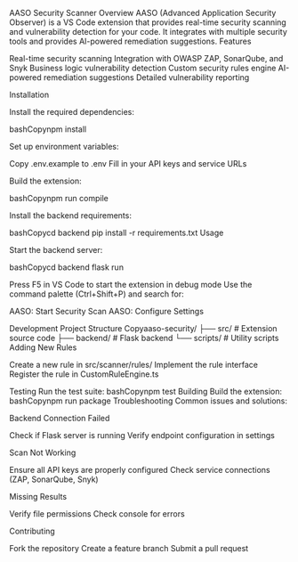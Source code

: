 AASO Security Scanner
Overview
AASO (Advanced Application Security Observer) is a VS Code extension that provides real-time security scanning and vulnerability detection for your code. It integrates with multiple security tools and provides AI-powered remediation suggestions.
Features

Real-time security scanning
Integration with OWASP ZAP, SonarQube, and Snyk
Business logic vulnerability detection
Custom security rules engine
AI-powered remediation suggestions
Detailed vulnerability reporting

Installation

Install the required dependencies:

bashCopynpm install

Set up environment variables:


Copy .env.example to .env
Fill in your API keys and service URLs


Build the extension:

bashCopynpm run compile

Install the backend requirements:

bashCopycd backend
pip install -r requirements.txt
Usage

Start the backend server:

bashCopycd backend
flask run

Press F5 in VS Code to start the extension in debug mode
Use the command palette (Ctrl+Shift+P) and search for:


AASO: Start Security Scan
AASO: Configure Settings

Development
Project Structure
Copyaaso-security/
├── src/                    # Extension source code
├── backend/               # Flask backend
└── scripts/              # Utility scripts
Adding New Rules

Create a new rule in src/scanner/rules/
Implement the rule interface
Register the rule in CustomRuleEngine.ts

Testing
Run the test suite:
bashCopynpm test
Building
Build the extension:
bashCopynpm run package
Troubleshooting
Common issues and solutions:

Backend Connection Failed

Check if Flask server is running
Verify endpoint configuration in settings


Scan Not Working

Ensure all API keys are properly configured
Check service connections (ZAP, SonarQube, Snyk)


Missing Results

Verify file permissions
Check console for errors



Contributing

Fork the repository
Create a feature branch
Submit a pull request